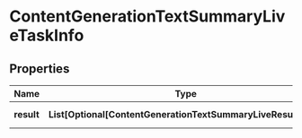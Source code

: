 # ContentGenerationTextSummaryLiveTaskInfo


## Properties

| Name | Type | Description | Notes |
|------------ | ------------- | ------------- | -------------|
**result** | **List[Optional[ContentGenerationTextSummaryLiveResultInfo]]** | array of results |[optional]|